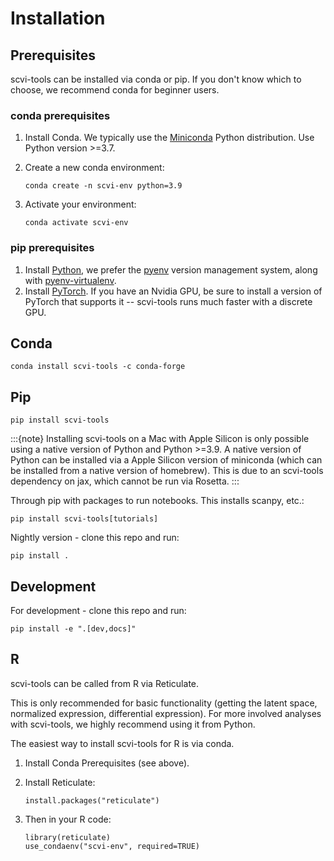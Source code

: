 # Installation

## Prerequisites

scvi-tools can be installed via conda or pip. If you don't know which to choose, we recommend conda for beginner users.

### conda prerequisites

1. Install Conda. We typically use the [Miniconda] Python distribution. Use Python version >=3.7.

2. Create a new conda environment:

   ```
   conda create -n scvi-env python=3.9
   ```

3. Activate your environment:

   ```
   conda activate scvi-env
   ```

### pip prerequisites

1. Install [Python], we prefer the [pyenv](https://github.com/pyenv/pyenv/) version management system, along with [pyenv-virtualenv](https://github.com/pyenv/pyenv-virtualenv/).
2. Install [PyTorch]. If you have an Nvidia GPU, be sure to install a version of PyTorch that supports it -- scvi-tools runs much faster with a discrete GPU.

## Conda

```
conda install scvi-tools -c conda-forge
```

## Pip

```
pip install scvi-tools
```

:::{note}
Installing scvi-tools on a Mac with Apple Silicon is only possible using a native version of Python and Python >=3.9. A native version of Python can be installed via a Apple Silicon version of miniconda (which can be installed from a native version of homebrew). This is due to an scvi-tools dependency on jax, which cannot be run via Rosetta. 
:::

Through pip with packages to run notebooks. This installs scanpy, etc.:

```
pip install scvi-tools[tutorials]
```

Nightly version - clone this repo and run:

```
pip install .
```

## Development

For development - clone this repo and run:

```
pip install -e ".[dev,docs]"
```

## R

scvi-tools can be called from R via Reticulate.

This is only recommended for basic functionality (getting the latent space, normalized expression, differential expression). For more involved analyses with scvi-tools, we highly recommend using it from Python.

The easiest way to install scvi-tools for R is via conda.

1. Install Conda Prerequisites (see above).

2. Install Reticulate:

   ```
   install.packages("reticulate")
   ```

3. Then in your R code:

   ```
   library(reticulate)
   use_condaenv("scvi-env", required=TRUE)
   ```

[miniconda]: https://conda.io/miniconda.html
[python]: https://www.python.org/downloads/
[pytorch]: http://pytorch.org
[reticulate]: https://rstudio.github.io/reticulate/
